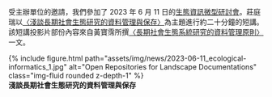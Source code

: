 受主辦單位的邀請，我們參加了 2023 年 6 月 11 日的[生態資訊微型研討會](https://sites.google.com/view/ecological-informatics/)。莊庭瑞以[〈淺談長期社會生態研究的資料管理與保存〉](https://m.odw.tw/u/trc/m/ltser-data-strategy/)為主題進行約二十分鐘的短講。該短講投影片部份內容來自黃寶霈所撰[〈長期社會生態系統研究的資料管理原則〉](https://rdm.depositar.io/resources/20221007-LTSER-data-managment-principles)一文。

<div class="row">
    <div class="col-sm mt-3 mt-md-0">
        {% include figure.html path="assets/img/news/2023-06-11_ecological-informatics_1.jpg" alt="Open Repositories for Landscape Documentations" class="img-fluid rounded z-depth-1" %}
    </div>
</div>
<div class="caption">
    <b>淺談長期社會生態研究的資料管理與保存</b>
</div>
